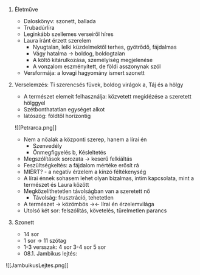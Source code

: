 1. Életműve
	- Daloskönyv: szonett, ballada
	- Trubadúrlíra
	- Leginkább szellemes verseiről híres
	- Laura iránt érzett szerelem
		- Nyugtalan, lelki küzdelmektől terhes, gyötrődő, fájdalmas
		- Vágy hatalma -> boldog, boldogtalan
		- A költő kitárulkozása, személyiség megjelenése
		- A vonzalom eszményített, de földi asszonynak szól
	- Versformája: a lovagi hagyomány ismert szonett

2. Verselemzés: Ti szerencsés füvek, boldog virágok
	a, Táj és a hölgy
	- A természet elemeit felhasználja: közvetett megidézése a szeretett hölggyel
	- Szétbonthatatlan egységet alkot
	- látószög: földtől horizontig
	
	![[Petrarca.png]]
	- Nem a nőalak a központi szerep, hanem a lírai én
		- Szenvedély
		- Önmegfigyelés
	b, Késleltetés
	- Megszólítások sorozata -> keserű felkiáltás
	- Feszültségkeltés: a fájdalom mértéke erősít rá
	- MIÉRT? - a negatív érzelem a kínzó féltékenység
	- A lírai énnek sohasem lehet olyan bizalmas, intim kapcsolata, mint a természet és Laura között
	- Megközelíthetetlen távolságban van a szeretett nő
		- Távolság: frusztráció, tehetetlen
	- A természet -> közömbös -><- lírai én érzelemvilága
	- Utolsó két sor: felszólítás, követelés, türelmetlen parancs

3. Szonett
	- 14 sor
	- 1 sor -> 11 szótag
	- 1-3 versszak: 4 sor 3-4 sor 5 sor
	- 08.1. Jambikus lejtés:

![[JambuikusLejtes.png]]

